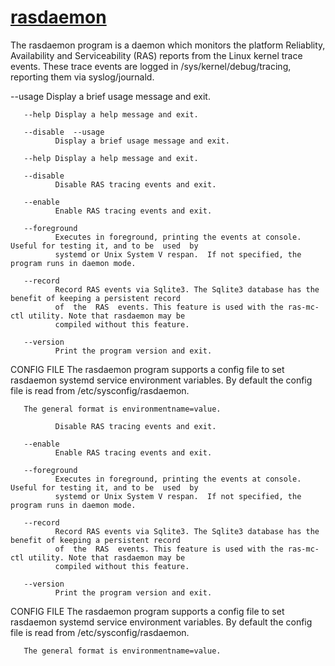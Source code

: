 # **[rasdaemon](https://manpages.ubuntu.com/manpages/jammy/man8/rasdaemon.8.html)**

 The rasdaemon program is a daemon which monitors the platform Reliablity, Availability and Serviceability
       (RAS)   reports   from   the   Linux   kernel   trace   events.   These   trace   events  are  logged  in
       /sys/kernel/debug/tracing, reporting them via syslog/journald.

  --usage
              Display a brief usage message and exit.

       --help Display a help message and exit.

       --disable  --usage
              Display a brief usage message and exit.

       --help Display a help message and exit.

       --disable
              Disable RAS tracing events and exit.

       --enable
              Enable RAS tracing events and exit.

       --foreground
              Executes in foreground, printing the events at console. Useful for testing it, and to be  used  by
              systemd or Unix System V respan.  If not specified, the program runs in daemon mode.

       --record
              Record RAS events via Sqlite3. The Sqlite3 database has the benefit of keeping a persistent record
              of  the  RAS  events. This feature is used with the ras-mc-ctl utility. Note that rasdaemon may be
              compiled without this feature.

       --version
              Print the program version and exit.

CONFIG FILE
       The rasdaemon program supports a config file to set rasdaemon systemd service environment  variables.  By
       default the config file is read from /etc/sysconfig/rasdaemon.

       The general format is environmentname=value.

              Disable RAS tracing events and exit.

       --enable
              Enable RAS tracing events and exit.

       --foreground
              Executes in foreground, printing the events at console. Useful for testing it, and to be  used  by
              systemd or Unix System V respan.  If not specified, the program runs in daemon mode.

       --record
              Record RAS events via Sqlite3. The Sqlite3 database has the benefit of keeping a persistent record
              of  the  RAS  events. This feature is used with the ras-mc-ctl utility. Note that rasdaemon may be
              compiled without this feature.

       --version
              Print the program version and exit.

CONFIG FILE
       The rasdaemon program supports a config file to set rasdaemon systemd service environment  variables.  By
       default the config file is read from /etc/sysconfig/rasdaemon.

       The general format is environmentname=value.
